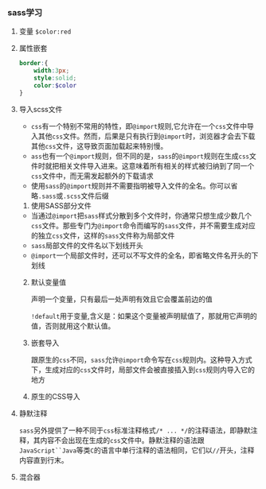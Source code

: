 ### sass学习
1. 变量 `$color:red`

2. 属性嵌套

   ```scss
   border:{
       width:3px;
       style:solid;
       color:$color
   }
   ```

3. 导入scss文件

   + `css`有一个特别不常用的特性，即`@import`规则,它允许在一个`css`文件中导入其他`css`文件。然而，后果是只有执行到`@import`时，浏览器才会去下载其他`css`文件，这导致页面加载起来特别慢。
   + `ass`也有一个`@import`规则，但不同的是，`sass`的`@import`规则在生成`css`文件时就把相关文件导入进来。这意味着所有相关的样式被归纳到了同一个`css`文件中，而无需发起额外的下载请求
   + 使用`sass`的`@import`规则并不需要指明被导入文件的全名。你可以省略`.sass`或`.scss`文件后缀

   1.  使用SASS部分文件

      - 当通过`@import`把`sass`样式分散到多个文件时，你通常只想生成少数几个`css`文件。那些专门为`@import`命令而编写的`sass`文件，并不需要生成对应的独立`css`文件，这样的`sass`文件称为局部文件
      - `sass`局部文件的文件名以下划线开头
      - `@import`一个局部文件时，还可以不写文件的全名，即省略文件名开头的下划线

   2. 默认变量值

      声明一个变量，只有最后一处声明有效且它会覆盖前边的值

      `!default`用于变量,含义是：如果这个变量被声明赋值了，那就用它声明的值，否则就用这个默认值。

   3. 嵌套导入

      跟原生的`css`不同，`sass`允许`@import`命令写在`css`规则内。这种导入方式下，生成对应的`css`文件时，局部文件会被直接插入到`css`规则内导入它的地方

   4. 原生的CSS导入

4. 静默注释

   `sass`另外提供了一种不同于`css`标准注释格式`/* ... */`的注释语法，即静默注释，其内容不会出现在生成的`css`文件中。静默注释的语法跟`JavaScript``Java`等类`C`的语言中单行注释的语法相同，它们以`//`开头，注释内容直到行末。

5. 混合器

   